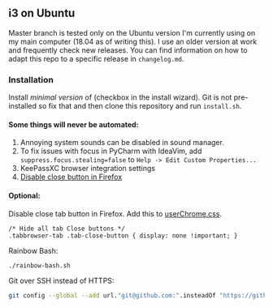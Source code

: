 i3 on Ubuntu
--------------------------------
Master branch is tested only on the Ubuntu version I'm currently 
using on my main computer (18.04 as of writing this).
I use an older version at work and frequently check new releases.
You can find information on how to adapt this repo to a specific 
release in `changelog.md`.

### Installation
Install *minimal version* of (checkbox in the install wizard).
Git is not pre-installed so fix that and then clone this repository
and run `install.sh`.

#### Some things will never be automated:
1. Annoying system sounds can be disabled in sound manager.
1. To fix issues with focus in PyCharm with IdeaVim, add
`suppress.focus.stealing=false` to `Help -> Edit Custom Properties...`
1. KeePassXC browser integration settings
1. [Disable close button in
   Firefox](https://www.reddit.com/r/firefox/comments/7fa3y8/removing_close_tab_button_on_each_tab_in_quantum/)

#### Optional:
Disable close tab button in Firefox. Add this to
[userChrome.css](https://www.reddit.com/r/firefox/wiki/userchrome).
```
/* Hide all tab Close buttons */
.tabbrowser-tab .tab-close-button { display: none !important; }
```

Rainbow Bash: 
```bash
./rainbow-bash.sh
```

Git over SSH instead of HTTPS:
```bash
git config --global --add url."git@github.com:".insteadOf "https://github.com/"
```

